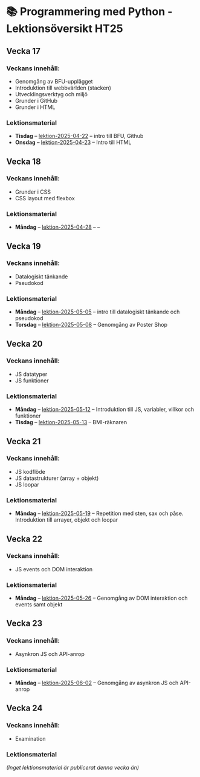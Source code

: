 # 📚 Programmering med Python - Lektionsöversikt HT25

## Vecka 17

### Veckans innehåll: 
 - Genomgång av BFU-upplägget
 - Introduktion till webbvärlden (stacken)
 - Utvecklingsverktyg och miljö
 - Grunder i GitHub
 - Grunder i HTML

### Lektionsmaterial

- **Tisdag** – [lektion-2025-04-22](https://github.com/Folkuniversitetet-BFU-VT25/lektion-2025-04-22) – intro till BFU, Github
- **Onsdag** – [lektion-2025-04-23](https://github.com/Folkuniversitetet-BFU-VT25/lektion-2025-04-23) –  Intro till HTML

## Vecka 18

### Veckans innehåll: 
 - Grunder i CSS
 - CSS layout med flexbox

### Lektionsmaterial

- **Måndag** – [lektion-2025-04-28](https://github.com/Folkuniversitetet-BFU-VT25/lektion-2025-04-28) – –

## Vecka 19

### Veckans innehåll: 
 - Datalogiskt tänkande
 - Pseudokod

### Lektionsmaterial

- **Måndag** – [lektion-2025-05-05](https://github.com/Folkuniversitetet-BFU-VT25/lektion-2025-05-05) – intro till datalogiskt tänkande och pseudokod
- **Torsdag** – [lektion-2025-05-08](https://github.com/Folkuniversitetet-BFU-VT25/lektion-2025-05-08) – Genomgång av Poster Shop

## Vecka 20

### Veckans innehåll: 
 - JS datatyper
 - JS funktioner


### Lektionsmaterial

- **Måndag** – [lektion-2025-05-12](https://github.com/Folkuniversitetet-BFU-VT25/lektion-2025-05-12) – Introduktion till JS, variabler, villkor och funktioner
- **Tisdag** – [lektion-2025-05-13](https://github.com/Folkuniversitetet-BFU-VT25/lektion-2025-05-13) – BMI-räknaren

## Vecka 21

### Veckans innehåll: 
 - JS kodflöde
 - JS datastrukturer (array + objekt)
 - JS loopar

### Lektionsmaterial

- **Måndag** – [lektion-2025-05-19](https://github.com/Folkuniversitetet-BFU-VT25/lektion-2025-05-19) – Repetition med sten, sax och påse. Introduktion till arrayer, objekt och loopar

## Vecka 22

### Veckans innehåll: 
 - JS events och DOM interaktion

### Lektionsmaterial

- **Måndag** – [lektion-2025-05-26](https://github.com/Folkuniversitetet-BFU-VT25/lektion-2025-05-26) – Genomgång av DOM interaktion och events samt objekt

## Vecka 23

### Veckans innehåll: 
 - Asynkron JS och API-anrop

### Lektionsmaterial

- **Måndag** – [lektion-2025-06-02](https://github.com/Folkuniversitetet-BFU-VT25/lektion-2025-06-02) – Genomgång av asynkron JS och API-anrop

## Vecka 24

### Veckans innehåll: 
 - Examination

### Lektionsmaterial

_(Inget lektionsmaterial är publicerat denna vecka än)_

